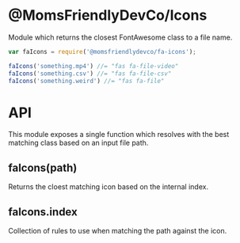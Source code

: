 @MomsFriendlyDevCo/Icons
========================
Module which returns the closest FontAwesome class to a file name.


```javascript
var faIcons = require('@momsfriendlydevco/fa-icons');

faIcons('something.mp4') //= "fas fa-file-video"
faIcons('something.csv') //= "fas fa-file-csv"
faIcons('something.weird') //= "fas fa-file"
```


API
===
This module exposes a single function which resolves with the best matching class based on an input file path.


faIcons(path)
-------------
Returns the cloest matching icon based on the internal index.


faIcons.index
-------------
Collection of rules to use when matching the path against the icon.
